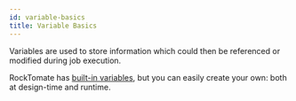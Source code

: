 ```yaml
---
id: variable-basics
title: Variable Basics
---
```


Variables are used to store information which could then be referenced or modified during job execution.

RockTomate has [built-in variables](root-variables.md), but you can easily create your own: both at design-time and runtime.
